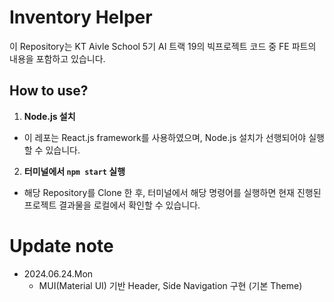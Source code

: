 # Inventory Helper
이 Repository는 KT Aivle School 5기 AI 트랙 19의 빅프로젝트 코드 중 FE 파트의 내용을 포함하고 있습니다.

## How to use?
1. **Node.js 설치**
  * 이 레포는 React.js framework를 사용하였으며, Node.js 설치가 선행되어야 실행할 수 있습니다. 
2. **터미널에서 `npm start` 실행**
  * 해당 Repository를 Clone 한 후, 터미널에서 해당 명령어를 실행하면 현재 진행된 프로젝트 결과물을 로컬에서 확인할 수 있습니다.


# Update note
* 2024.06.24.Mon
  * MUI(Material UI) 기반 Header, Side Navigation 구현 (기본 Theme)